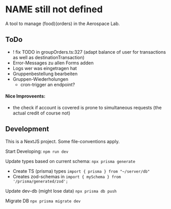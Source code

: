 # NAME still not defined
A tool to manage (food)(orders) in the Aerospace Lab.

## ToDo
- ! fix TODO in groupOrders.ts:327  (adapt balance of user for transactions as well as destinationTransaction)
- Error-Messages zu allen Forms adden
- Logs wer was eingetragen hat
- Gruppenbestellung bearbeiten
- Gruppen-Wiederholungen
    - cron-trigger an endpoint?
#### Nice Improveents:
- the check if account is covered is prone to simultaneous requests (the actual credit of course not)


## Development
This is a NextJS project. Some file-conventions apply.

Start Developing:
`npm run dev`

Update types based on current schema:
`npx prisma generate`
- Create TS (prisma) types `import { prisma } from "~/server/db"`
- Creates zod-schemas in `import { mySchema } from '/prisma/generated/zod';`

Update dev-db (might lose data)
`npx prisma db push`

Migrate DB
`npx prisma migrate dev`